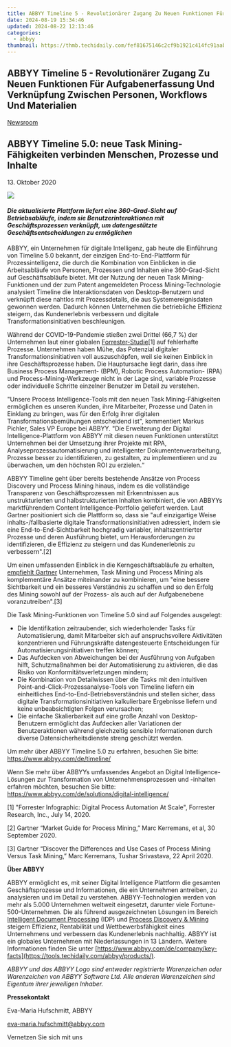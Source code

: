 ```yaml
---
title: ABBYY Timeline 5 - Revolutionärer Zugang Zu Neuen Funktionen Für Aufgabenerfassung Und Verknüpfung Zwischen Personen, Workflows Und Materialien
date: 2024-08-19 15:34:46
updated: 2024-08-22 12:13:46
categories:
  - abbyy
thumbnail: https://thmb.techidaily.com/fef81675146c2cf9b1921c414fc91aab36a574a8ba9bd42eb42d2b4118536e73.jpg
---
```


## ABBYY Timeline 5 - Revolutionärer Zugang Zu Neuen Funktionen Für Aufgabenerfassung Und Verknüpfung Zwischen Personen, Workflows Und Materialien

[Newsroom](https://tools.techidaily.com/abbyy/products/)

## ABBYY Timeline 5.0: neue Task Mining-Fähigkeiten verbinden Menschen, Prozesse und Inhalte

13\. Oktober 2020

![](https://content.abbyy.com/-/media/project/abbyy/abbyy/branchtemplates/shutterstock_1272462163_1296-x-729.jpg?h=729&iar=0&w=1296)

#### _Die aktualisierte Plattform liefert eine 360-Grad-Sicht auf Betriebsabläufe, indem sie Benutzerinteraktionen mit Geschäftsprozessen verknüpft, um datengestützte Geschäftsentscheidungen zu ermöglichen_

ABBYY, ein Unternehmen für digitale Intelligenz, gab heute die Einführung von Timeline 5.0 bekannt, der einzigen End-to-End-Plattform für Prozessintelligenz, die durch die Kombination von Einblicken in die Arbeitsabläufe von Personen, Prozessen und Inhalten eine 360-Grad-Sicht auf Geschäftsabläufe bietet. Mit der Nutzung der neuen Task Mining-Funktionen und der zum Patent angemeldeten Process Mining-Technologie analysiert Timeline die Interaktionsdaten von Desktop-Benutzern und verknüpft diese nahtlos mit Prozessdetails, die aus Systemereignisdaten gewonnen werden. Dadurch können Unternehmen die betriebliche Effizienz steigern, das Kundenerlebnis verbessern und digitale Transformationsinitiativen beschleunigen. 

Während der COVID-19-Pandemie stießen zwei Drittel (66,7 %) der Unternehmen laut einer globalen [Forrester-Studie](https://www.forrester.com/report/Forrester+Infographic+Digital+Process+Automation+At+Scale/-/E-RES160722 "Forrester Report")\[1\] auf fehlerhafte Prozesse. Unternehmen haben Mühe, das Potenzial digitaler Transformationsinitiativen voll auszuschöpfen, weil sie keinen Einblick in ihre Geschäftsprozesse haben. Die Hauptursache liegt darin, dass ihre Business Process Management- (BPM), Robotic Process Automation- (RPA) und Process-Mining-Werkzeuge nicht in der Lage sind, variable Prozesse oder individuelle Schritte einzelner Benutzer im Detail zu verstehen.

"Unsere Process Intelligence-Tools mit den neuen Task Mining-Fähigkeiten ermöglichen es unseren Kunden, ihre Mitarbeiter, Prozesse und Daten in Einklang zu bringen, was für den Erfolg ihrer digitalen Transformationsbemühungen entscheidend ist", kommentiert Markus Pichler, Sales VP Europe bei ABBYY. "Die Erweiterung der Digital Intelligence-Plattform von ABBYY mit diesen neuen Funktionen unterstützt Unternehmen bei der Umsetzung ihrer Projekte mit RPA, Analyseprozessautomatisierung und intelligenter Dokumentenverarbeitung, Prozesse besser zu identifizieren, zu gestalten, zu implementieren und zu überwachen, um den höchsten ROI zu erzielen.“

ABBYY Timeline geht über bereits bestehende Ansätze von Process Discovery und Process Mining hinaus, indem es die vollständige Transparenz von Geschäftsprozessen mit Erkenntnissen aus unstrukturierten und halbstrukturierten Inhalten kombiniert, die von ABBYYs marktführendem Content Intelligence-Portfolio geliefert werden. Laut Gartner positioniert sich die Plattform so, dass sie "auf einzigartige Weise inhalts-/fallbasierte digitale Transformationsinitiativen adressiert, indem sie eine End-to-End-Sichtbarkeit hochgradig variabler, inhaltszentrierter Prozesse und deren Ausführung bietet, um Herausforderungen zu identifizieren, die Effizienz zu steigern und das Kundenerlebnis zu verbessern".\[2\]

Um einen umfassenden Einblick in die Kerngeschäftsabläufe zu erhalten, [empfiehlt Gartner](https://www.gartner.com/en/documents/3983907/discover-the-differences-and-use-cases-of-process-mining "Gartner Empfehlungen") Unternehmen, Task Mining und Process Mining als komplementäre Ansätze miteinander zu kombinieren, um "eine bessere Sichtbarkeit und ein besseres Verständnis zu schaffen und so den Erfolg des Mining sowohl auf der Prozess- als auch auf der Aufgabenebene voranzutreiben".\[3\] 

Die Task Mining-Funktionen von Timeline 5.0 sind auf Folgendes ausgelegt:

* Die Identifikation zeitraubender, sich wiederholender Tasks für Automatisierung, damit Mitarbeiter sich auf anspruchsvollere Aktivitäten konzentrieren und Führungskräfte datengesteuerte Entscheidungen für Automatisierungsinitiativen treffen können;
* Das Aufdecken von Abweichungen bei der Ausführung von Aufgaben hilft, Schutzmaßnahmen bei der Automatisierung zu aktivieren, die das Risiko von Konformitätsverletzungen mindern;
* Die Kombination von Detailwissen über die Tasks mit den intuitiven Point-and-Click-Prozessanalyse-Tools von Timeline liefern ein einheitliches End-to-End-Betriebsverständnis und stellen sicher, dass digitale Transformationsinitiativen kalkulierbare Ergebnisse liefern und keine unbeabsichtigten Folgen verursachen;
* Die einfache Skalierbarkeit auf eine große Anzahl von Desktop-Benutzern ermöglicht das Aufdecken aller Variationen der Benutzeraktionen während gleichzeitig sensible Informationen durch diverse Datensicherheitsdienste streng geschützt werden.

Um mehr über ABBYY Timeline 5.0 zu erfahren, besuchen Sie bitte: <https://www.abbyy.com/de/timeline/>

Wenn Sie mehr über ABBYYs umfassendes Angebot an Digital Intelligence-Lösungen zur Transformation von Unternehmensprozessen und -inhalten erfahren möchten, besuchen Sie bitte: <https://www.abbyy.com/de/solutions/digital-intelligence/>

  
\[1\] "Forrester Infographic: Digital Process Automation At Scale", Forrester Research, Inc., July 14, 2020.

\[2\] Gartner “Market Guide for Process Mining,” Marc Kerremans, et al, 30 September 2020.

\[3\] Gartner “Discover the Differences and Use Cases of Process Mining Versus Task Mining,” Marc Kerremans, Tushar Srivastava, 22 April 2020.

**Über ABBYY**

ABBYY ermöglicht es, mit seiner Digital Intelligence Plattform die gesamten Geschäftsprozesse und Informationen, die ein Unternehmen antreiben, zu analysieren und im Detail zu verstehen. ABBYY-Technologien werden von mehr als 5.000 Unternehmen weltweit eingesetzt, darunter viele Fortune-500-Unternehmen. Die als führend ausgezeichneten Lösungen im Bereich [Intelligent Document Processing](https://tools.techidaily.com/abbyy/products/) (IDP) und [Process Discovery & Mining](https://tools.techidaily.com/abbyy/products/) steigern Effizienz, Rentabilität und Wettbewerbsfähigkeit eines Unternehmens und verbessern das Kundenerlebnis nachhaltig. ABBYY ist ein globales Unternehmen mit Niederlassungen in 13 Ländern. Weitere Informationen finden Sie unter [https://www.abbyy.com/de/company/key-facts](https://tools.techidaily.com/abbyy/products/).

_ABBYY und das ABBYY Logo sind entweder registrierte Warenzeichen oder Warenzeichen von ABBYY Software Ltd. Alle anderen Warenzeichen sind Eigentum ihrer jeweiligen Inhaber._

**Pressekontakt**

Eva-Maria Hufschmitt, ABBYY

[eva-maria.hufschmitt@abbyy.com](https://tools.techidaily.com/abbyy/products/)

Vernetzen Sie sich mit uns

<ins class="adsbygoogle"
     style="display:block"
     data-ad-format="autorelaxed"
     data-ad-client="ca-pub-7571918770474297"
     data-ad-slot="1223367746"></ins>



<ins class="adsbygoogle"
     style="display:block"
     data-ad-client="ca-pub-7571918770474297"
     data-ad-slot="8358498916"
     data-ad-format="auto"
     data-full-width-responsive="true"></ins>
